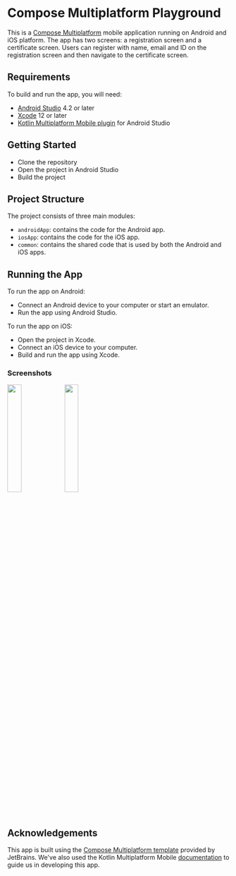 # Compose Multiplatform Playground
This is a [Compose Multiplatform](https://www.jetbrains.com/lp/compose-multiplatform/) mobile application running on Android and iOS platform. The app has two screens: a registration screen and a certificate screen. Users can register with  name, email and ID on the registration screen and then navigate to the certificate screen.

## Requirements
To build and run the app, you will need:
- [Android Studio](https://developer.android.com/studio) 4.2 or later
- [Xcode](https://apps.apple.com/us/app/xcode/id497799835) 12 or later
- [Kotlin Multiplatform Mobile plugin](https://plugins.jetbrains.com/plugin/14936-kotlin-multiplatform-mobile) for Android Studio
## Getting Started
- Clone the repository
- Open the project in Android Studio
- Build the project
## Project Structure
The project consists of three main modules:
- `androidApp`: contains the code for the Android app.
- `iosApp`: contains the code for the iOS app.
- `common`: contains the shared code that is used by both the Android and iOS apps.
## Running the App
To run the app on Android:
- Connect an Android device to your computer or start an emulator.
- Run the app using Android Studio.

To run the app on iOS:
- Open the project in Xcode.
- Connect an iOS device to your computer.
- Build and run the app using Xcode.
### Screenshots
<img src="https://github.com/jhnaiem/ComposeMultiplatform_KMMPlayGround/assets/33525108/94e1d1f4-8950-48be-91ed-b2eb36dd11d4" width=25% height=25%>
<img src="https://github.com/jhnaiem/ComposeMultiplatform_KMMPlayGround/assets/33525108/796b0d08-a477-438f-9d56-373a7c7b9e9f" width=25% height=25%>

## Acknowledgements
This app is built using the [Compose Multiplatform template](https://github.com/JetBrains/compose-multiplatform-ios-android-template) provided by JetBrains. We've also used the Kotlin Multiplatform Mobile [documentation](https://kotlinlang.org/docs/multiplatform-mobile-create-first-app.html) to guide us in developing this app.

